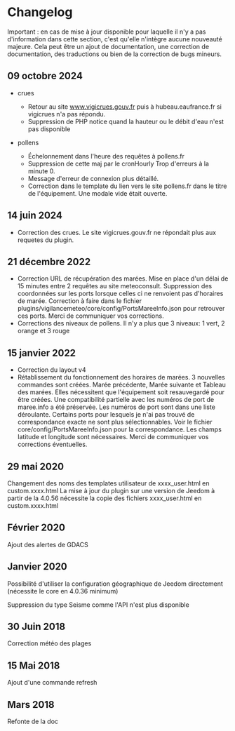# Changelog

Important : en cas de mise à jour disponible pour laquelle il n'y a pas d'information dans cette section, c'est qu'elle n'intègre aucune nouveauté majeure. Cela peut être un ajout de documentation, une correction de documentation, des traductions ou bien de la correction de bugs mineurs.

## 09 octobre 2024
- crues
    - Retour au site www.vigicrues.gouv.fr puis à hubeau.eaufrance.fr si vigicrues n'a pas répondu.
    - Suppression de PHP notice quand la hauteur ou le débit d'eau n'est pas disponible

- pollens
    - Échelonnement dans l'heure des requêtes à pollens.fr
    - Suppression de cette maj par le cronHourly Trop d'erreurs à la minute 0.
    - Message d'erreur de connexion plus détaillé.
    - Correction dans le template du lien vers le site pollens.fr dans le titre de l'équipement. Une modale vide était ouverte.


## 14 juin 2024
- Correction des crues. Le site vigicrues.gouv.fr ne répondait plus aux requetes du plugin.

## 21 décembre 2022
- Correction URL de récupération des marées. Mise en place d'un délai de 15 minutes entre 2 requêtes au site meteoconsult. Suppression des coordonnées sur les ports lorsque celles ci ne renvoient pas d'horaires de marée. Correction à faire dans le fichier plugins/vigilancemeteo/core/config/PortsMareeInfo.json pour retrouver ces ports. Merci de communiquer vos corrections.
- Corrections des niveaux de pollens. Il n'y a plus que 3 niveaux: 1 vert, 2 orange et 3 rouge

## 15 janvier 2022

- Correction du layout v4
- Rétablissement du fonctionnement des horaires de marées.
3 nouvelles commandes sont créées. Marée précédente, Marée suivante et Tableau des marées. Elles nécessitent que l'équipement soit resauvegardé pour être créées. Une compatibilité partielle avec les numéros de port de maree.info a été préservée. Les numéros de port sont dans une liste déroulante. Certains ports pour lesquels je n'ai pas trouvé de correspondance exacte ne sont plus sélectionnables. Voir le fichier core/config/PortsMareeInfo.json pour la correspondance. Les champs latitude et longitude sont nécessaires. Merci de communiquer vos corrections éventuelles.

## 29 mai 2020

Changement des noms des templates utilisateur de xxxx_user.html en custom.xxxx.html 
La mise à jour du plugin sur une version de Jeedom à partir de la 4.0.56 nécessite la copie des fichiers xxxx_user.html en custom.xxxx.html

## Février 2020

Ajout des alertes de GDACS

## Janvier 2020

Possibilité d'utiliser la configuration géographique de Jeedom directement (nécessite le core en 4.0.36 minimum)

Suppression du type Seisme comme l'API n'est plus disponible

## 30 Juin 2018

Correction météo des plages

## 15 Mai 2018

Ajout d'une commande refresh

## Mars 2018

Refonte de la doc
